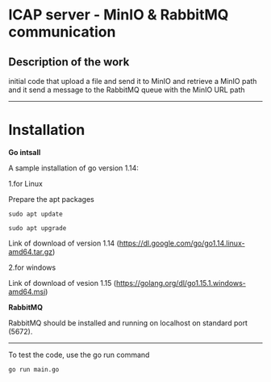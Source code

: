 # ICAP server - MinIO & RabbitMQ communication
## Description of the work
initial code that upload a file and send it to MinIO and retrieve a MinIO path and it send a message to the RabbitMQ queue with the MinIO URL  path 

---

# Installation   
**Go intsall**

A sample installation of go version 1.14:

 1.for Linux
 
 Prepare the apt packages
 
 `` sudo apt update                    
  ``
  
 ``sudo apt upgrade
 ``
 
 Link of download of version 1.14 (https://dl.google.com/go/go1.14.linux-amd64.tar.gz)


2.for windows

Link of download of vesion 1.15 (https://golang.org/dl/go1.15.1.windows-amd64.msi)


**RabbitMQ**

RabbitMQ should be  installed and running on localhost on standard port (5672). 

---

To test the code, use the go run command

``go run main.go
``



    
   
    
